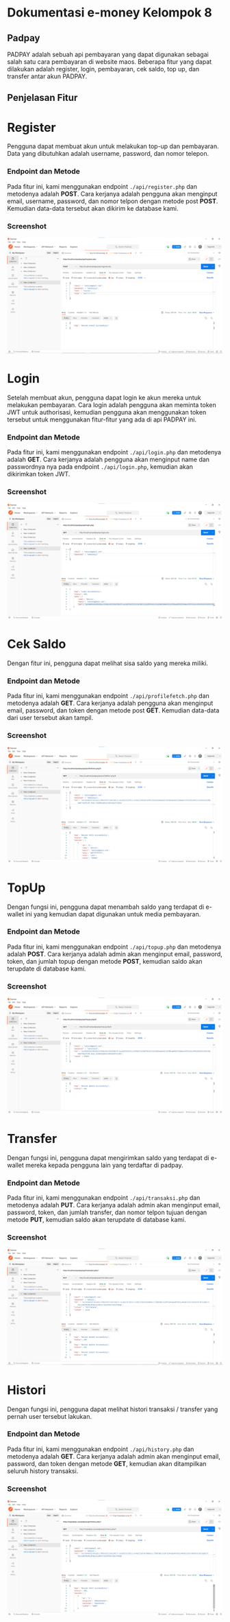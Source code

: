 # Dokumentasi e-money Kelompok 8

## Padpay
PADPAY adalah sebuah api pembayaran yang dapat digunakan sebagai salah satu cara pembayaran di website maos. Beberapa fitur yang dapat dilakukan adalah register, login, pembayaran, cek saldo, top up, dan transfer antar akun PADPAY.

## Penjelasan Fitur
# Register
Pengguna dapat membuat akun untuk melakukan top-up dan pembayaran. Data yang dibutuhkan adalah username, password, dan nomor telepon.

### Endpoint dan Metode
Pada fitur ini, kami menggunakan endpoint `./api/register.php` dan metodenya adalah **POST**. Cara kerjanya adalah pengguna akan menginput email, username, password, dan nomor telpon dengan metode post **POST**. Kemudian data-data tersebut akan dikirim ke database kami.

### Screenshot
![1](https://raw.githubusercontent.com/Satriokml/images/main/padpay/regis.png)

# Login
Setelah membuat akun, pengguna dapat login ke akun mereka untuk melakukan pembayaran. Cara login adalah pengguna akan meminta token JWT untuk authorisasi, kemudian pengguna akan menggunakan token tersebut untuk menggunakan fitur-fitur yang ada di api PADPAY ini.

### Endpoint dan Metode
Pada fitur ini, kami menggunakan endpoint `./api/login.php` dan metodenya adalah **GET**. Cara kerjanya adalah pengguna akan menginput name dan passwordnya nya pada endpoint `./api/login.php`, kemudian akan dikirimkan token JWT.

### Screenshot
![2](https://raw.githubusercontent.com/Satriokml/images/main/padpay/login.png)

# Cek Saldo
Dengan fitur ini, pengguna dapat melihat sisa saldo yang mereka miliki.

### Endpoint dan Metode
Pada fitur ini, kami menggunakan endpoint `./api/profilefetch.php` dan metodenya adalah **GET**. Cara kerjanya adalah pengguna akan menginput email, password, dan token dengan metode post **GET**. Kemudian data-data dari user tersebut akan tampil.

### Screenshot
![3](https://raw.githubusercontent.com/Satriokml/images/main/padpay/fetch.png)


# TopUp
Dengan fungsi ini, pengguna dapat menambah saldo yang terdapat di e-wallet ini yang kemudian dapat digunakan untuk media pembayaran.

### Endpoint dan Metode
Pada fitur ini, kami menggunakan endpoint `./api/topup.php` dan metodenya adalah **POST**. Cara kerjanya adalah admin akan menginput email, password, token, dan jumlah topup dengan metode **POST**, kemudian saldo akan terupdate di database kami.

### Screenshot
![4](https://raw.githubusercontent.com/Satriokml/images/main/padpay/topup.png)

# Transfer
Dengan fungsi ini, pengguna dapat mengirimkan saldo yang terdapat di e-wallet mereka kepada pengguna lain yang terdaftar di padpay.

### Endpoint dan Metode
Pada fitur ini, kami menggunakan endpoint `./api/transaksi.php` dan metodenya adalah **PUT**. Cara kerjanya adalah admin akan menginput email, password, token, dan jumlah transfer, dan nomor telpon tujuan dengan metode **PUT**, kemudian saldo akan terupdate di database kami.

### Screenshot
![5](https://raw.githubusercontent.com/Satriokml/images/main/padpay/trf.png)

# Histori
Dengan fungsi ini, pengguna dapat melihat histori transaksi / transfer yang pernah user tersebut lakukan.

### Endpoint dan Metode
Pada fitur ini, kami menggunakan endpoint `./api/history.php` dan metodenya adalah **GET**. Cara kerjanya adalah admin akan menginput email, password, dan token dengan metode **GET**, kemudian akan ditampilkan seluruh history transaksi.

### Screenshot
![6](https://raw.githubusercontent.com/Satriokml/images/main/padpay/history.png)

